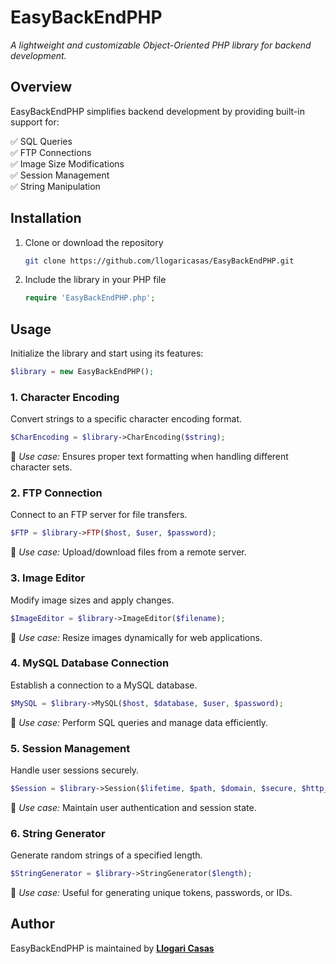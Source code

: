 # EasyBackEndPHP
*A lightweight and customizable Object-Oriented PHP library for backend development.*

## Overview
EasyBackEndPHP simplifies backend development by providing built-in support for:

✅ SQL Queries  
✅ FTP Connections  
✅ Image Size Modifications  
✅ Session Management  
✅ String Manipulation  

## Installation
1. Clone or download the repository  
   ```bash
   git clone https://github.com/llogaricasas/EasyBackEndPHP.git
   ```
2. Include the library in your PHP file  
   ```php
   require 'EasyBackEndPHP.php';
   ```

## Usage
Initialize the library and start using its features:  
```php
$library = new EasyBackEndPHP();
```

### 1. Character Encoding  
Convert strings to a specific character encoding format.  
```php
$CharEncoding = $library->CharEncoding($string);
```
🔹 *Use case:* Ensures proper text formatting when handling different character sets.  

### 2. FTP Connection  
Connect to an FTP server for file transfers.  
```php
$FTP = $library->FTP($host, $user, $password);
```
🔹 *Use case:* Upload/download files from a remote server.  

### 3. Image Editor  
Modify image sizes and apply changes.  
```php
$ImageEditor = $library->ImageEditor($filename);
```
🔹 *Use case:* Resize images dynamically for web applications.  

### 4. MySQL Database Connection  
Establish a connection to a MySQL database.  
```php
$MySQL = $library->MySQL($host, $database, $user, $password);
```
🔹 *Use case:* Perform SQL queries and manage data efficiently.  

### 5. Session Management  
Handle user sessions securely.  
```php
$Session = $library->Session($lifetime, $path, $domain, $secure, $http_only);
```
🔹 *Use case:* Maintain user authentication and session state.  

### 6. String Generator  
Generate random strings of a specified length.  
```php
$StringGenerator = $library->StringGenerator($length);
```
🔹 *Use case:* Useful for generating unique tokens, passwords, or IDs.  

## Author
EasyBackEndPHP is maintained by **[Llogari Casas](https://www.llogaricasas.com)**  
